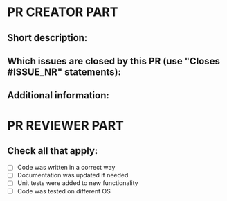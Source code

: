 # PR CREATOR PART

## Short description:

## Which issues are closed by this PR (use "Closes #ISSUE_NR" statements):

## Additional information:

# PR REVIEWER PART

## Check all that apply:

 - [ ] Code was written in a correct way
 - [ ] Documentation was updated if needed
 - [ ] Unit tests were added to new functionality
 - [ ] Code was tested on different OS
